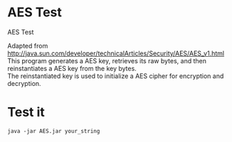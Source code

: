# AES Test
AES Test

Adapted from http://java.sun.com/developer/technicalArticles/Security/AES/AES_v1.html <BR>
This program generates a AES key, retrieves its raw bytes, and then reinstantiates a AES key from the key bytes. <BR>
The reinstantiated key is used to initialize a AES cipher for encryption and decryption. <BR>

# Test it
```
java -jar AES.jar your_string
```
